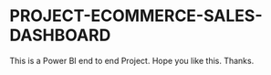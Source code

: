 # PROJECT-ECOMMERCE-SALES-DASHBOARD
This is a Power BI end to end Project.
Hope you like this.
Thanks.
